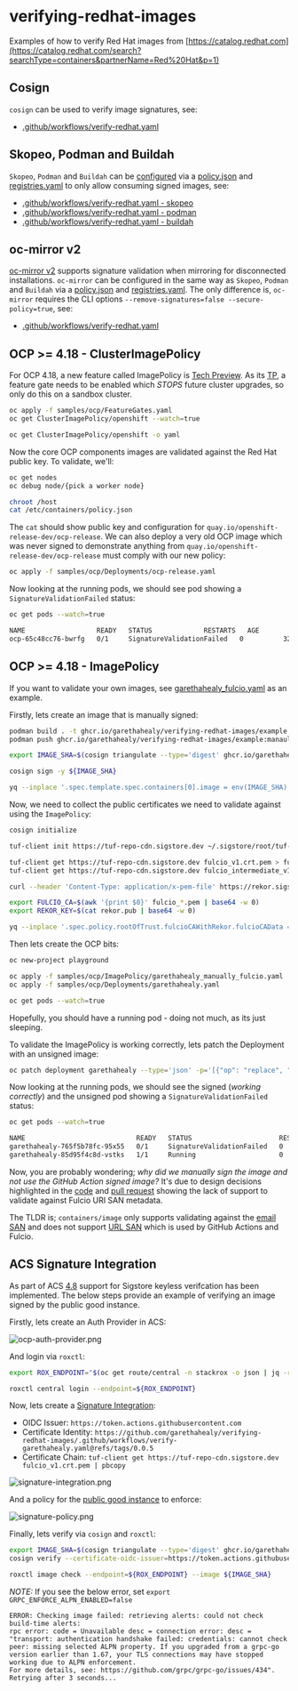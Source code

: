 # verifying-redhat-images

Examples of how to verify Red Hat images from [https://catalog.redhat.com](https://catalog.redhat.com/search?searchType=containers&partnerName=Red%20Hat&p=1)

## Cosign

`cosign` can be used to verify image signatures, see:
- [.github/workflows/verify-redhat.yaml](https://github.com/garethahealy/verifying-redhat-images/blob/main/.github/workflows/verify-redhat.yaml#L30-L31)

## Skopeo, Podman and Buildah

`Skopeo`, `Podman` and `Buildah` can be [configured](https://github.com/garethahealy/verifying-redhat-images/blob/main/.github/workflows/verify-redhat.yaml#L44-L56) via a [policy.json](samples/HOME/.config/containers/policy-ubi9.json) and [registries.yaml](samples/HOME/.config/containers/registries.d/sigstore-registries.yaml)
to only allow consuming signed images, see:
- [.github/workflows/verify-redhat.yaml - skopeo](https://github.com/garethahealy/verifying-redhat-images/blob/main/.github/workflows/verify-redhat.yaml#L143-L144)
- [.github/workflows/verify-redhat.yaml - podman](https://github.com/garethahealy/verifying-redhat-images/blob/main/.github/workflows/verify-redhat.yaml#L58-L59)
- [.github/workflows/verify-redhat.yaml - buildah](https://github.com/garethahealy/verifying-redhat-images/blob/main/.github/workflows/verify-redhat.yaml#L102-L103)

## oc-mirror v2

[oc-mirror v2](https://docs.redhat.com/en/documentation/openshift_container_platform/4.19/html-single/disconnected_environments/index#about-installing-oc-mirror-v2) supports signature validation when mirroring for disconnected installations.
`oc-mirror` can be configured in the same way as `Skopeo`, `Podman` and `Buildah` via a [policy.json](samples/HOME/.config/containers/policy-ubi9.json) and [registries.yaml](samples/HOME/.config/containers/registries.d/sigstore-registries.yaml).
The only difference is, `oc-mirror` requires the CLI options `--remove-signatures=false --secure-policy=true`, see:
- [.github/workflows/verify-redhat.yaml](https://github.com/garethahealy/verifying-redhat-images/blob/main/.github/workflows/verify-redhat.yaml#L187-L188)

## OCP >= 4.18 - ClusterImagePolicy

For OCP 4.18, a new feature called ImagePolicy is [Tech Preview](https://docs.redhat.com/en/documentation/openshift_container_platform/4.18/html-single/nodes/index#nodes-sigstore-configure-parameters_nodes-sigstore-using).
As its [TP](https://access.redhat.com/support/offerings/techpreview/), a feature gate needs to be enabled which *STOPS* future cluster upgrades, so only do this on a sandbox cluster.

```bash
oc apply -f samples/ocp/FeatureGates.yaml
oc get ClusterImagePolicy/openshift --watch=true

oc get ClusterImagePolicy/openshift -o yaml
```

Now the core OCP components images are validated against the Red Hat public key. To validate, we'll:

```bash
oc get nodes
oc debug node/{pick a worker node}

chroot /host
cat /etc/containers/policy.json
```

The `cat` should show public key and configuration for `quay.io/openshift-release-dev/ocp-release`.
We can also deploy a very old OCP image which was never signed to demonstrate anything from `quay.io/openshift-release-dev/ocp-release` must comply with our new policy:

```bash
oc apply -f samples/ocp/Deployments/ocp-release.yaml
```

Now looking at the running pods, we should see pod showing a `SignatureValidationFailed` status:

```bash
oc get pods --watch=true

NAME                  READY   STATUS             RESTARTS   AGE
ocp-65c48cc76-bwrfg   0/1     SignatureValidationFailed   0          32s
```

## OCP >= 4.18 - ImagePolicy

If you want to validate your own images, see [garethahealy_fulcio.yaml](samples/ocp/ImagePolicy/garethahealy_manually_fulcio.yaml) as an example.

Firstly, lets create an image that is manually signed:

```bash
podman build . -t ghcr.io/garethahealy/verifying-redhat-images/example:manaully-signed --platform linux/amd64
podman push ghcr.io/garethahealy/verifying-redhat-images/example:manaully-signed

export IMAGE_SHA=$(cosign triangulate --type='digest' ghcr.io/garethahealy/verifying-redhat-images/example:manaully-signed)

cosign sign -y ${IMAGE_SHA}

yq --inplace '.spec.template.spec.containers[0].image = env(IMAGE_SHA)' samples/ocp/Deployments/garethahealy.yaml
```

Now, we need to collect the public certificates we need to validate against using the `ImagePolicy`:

```bash
cosign initialize

tuf-client init https://tuf-repo-cdn.sigstore.dev ~/.sigstore/root/tuf-repo-cdn.sigstore.dev/root.json

tuf-client get https://tuf-repo-cdn.sigstore.dev fulcio_v1.crt.pem > fulcio_v1.crt.pem
tuf-client get https://tuf-repo-cdn.sigstore.dev fulcio_intermediate_v1.crt.pem > fulcio_intermediate_v1.crt.pem

curl --header 'Content-Type: application/x-pem-file' https://rekor.sigstore.dev/api/v1/log/publicKey > rekor.pub

export FULCIO_CA=$(awk '{print $0}' fulcio_*.pem | base64 -w 0)
export REKOR_KEY=$(cat rekor.pub | base64 -w 0)

yq --inplace '.spec.policy.rootOfTrust.fulcioCAWithRekor.fulcioCAData = env(FULCIO_CA), .spec.policy.rootOfTrust.fulcioCAWithRekor.rekorKeyData = env(REKOR_KEY)' samples/ocp/ImagePolicy/garethahealy_manually_fulcio.yaml
```

Then lets create the OCP bits:

```bash
oc new-project playground

oc apply -f samples/ocp/ImagePolicy/garethahealy_manually_fulcio.yaml
oc apply -f samples/ocp/Deployments/garethahealy.yaml

oc get pods --watch=true
```

Hopefully, you should have a running pod - doing not much, as its just sleeping.

To validate the ImagePolicy is working correctly, lets patch the Deployment with an unsigned image:

```bash
oc patch deployment garethahealy --type='json' -p='[{"op": "replace", "path": "/spec/template/spec/containers/0/image", "value":"ghcr.io/garethahealy/verifying-redhat-images/example:unsigned"}]'
```

Now looking at the running pods, we should see the signed (_working correctly_) and the unsigned pod showing a `SignatureValidationFailed` status:

```bash
oc get pods --watch=true

NAME                            READY   STATUS                      RESTARTS   AGE
garethahealy-765f5b78fc-95x55   0/1     SignatureValidationFailed   0          3s
garethahealy-85d95f4c8d-vstks   1/1     Running                     0          40s
```

Now, you are probably wondering; _why did we manually sign the image and not use the GitHub Action signed image?_
It's due to design decisions highlighted in the [code](https://github.com/containers/image/blob/v5.36.1/signature/fulcio_cert.go#L173-L181)
and [pull request](https://github.com/containers/image/pull/2235) showing the lack of support to validate against Fulcio URI SAN
metadata.

The TLDR is; `containers/image` only supports validating against the [email SAN](https://search.sigstore.dev/?logIndex=406429900) and
does not support [URL SAN](https://search.sigstore.dev/?logIndex=406064670) which is used by GitHub Actions and Fulcio.

## ACS Signature Integration

As part of ACS [4.8](https://docs.redhat.com/en/documentation/red_hat_advanced_cluster_security_for_kubernetes/4.8/html/operating/verify-image-signatures#securing-container-images-by-using-signature-integration_verify-image-signatures) support for Sigstore keyless
verifcation has been implemented. The below steps provide an example of verifying an image signed by the public good instance.

Firstly, lets create an Auth Provider in ACS:

![ocp-auth-provider.png](images/ocp-auth-provider.png)

And login via `roxctl`:

```bash
export ROX_ENDPOINT="$(oc get route/central -n stackrox -o json | jq -r '.status.ingress[0].host'):443"

roxctl central login --endpoint=${ROX_ENDPOINT}
```

Now, lets create a [Signature Integration](samples/acs/signature-integration.json):

- OIDC Issuer: `https://token.actions.githubusercontent.com`
- Certificate Identity: `https://github.com/garethahealy/verifying-redhat-images/.github/workflows/verify-garethahealy.yaml@refs/tags/0.0.5`
- Certificate Chain: `tuf-client get https://tuf-repo-cdn.sigstore.dev fulcio_v1.crt.pem | pbcopy`

![signature-integration.png](images/signature-integration.png)

And a policy for the [public good instance](samples/acs/public-good-signed.yaml) to enforce:

![signature-policy.png](images/signature-policy.png)

Finally, lets verify via `cosign` and `roxctl`:

```bash
export IMAGE_SHA=$(cosign triangulate --type='digest' ghcr.io/garethahealy/verifying-redhat-images/example:github-signed)
cosign verify --certificate-oidc-issuer=https://token.actions.githubusercontent.com --certificate-identity=https://github.com/garethahealy/verifying-redhat-images/.github/workflows/verify-garethahealy.yaml@refs/tags/0.0.5 ${IMAGE_SHA}

roxctl image check --endpoint=${ROX_ENDPOINT} --image ${IMAGE_SHA}
```

_NOTE:_ If you see the below error, set `export GRPC_ENFORCE_ALPN_ENABLED=false`

```
ERROR: Checking image failed: retrieving alerts: could not check build-time alerts:
rpc error: code = Unavailable desc = connection error: desc = "transport: authentication handshake failed: credentials: cannot check peer: missing selected ALPN property. If you upgraded from a grpc-go version earlier than 1.67, your TLS connections may have stopped working due to ALPN enforcement.
For more details, see: https://github.com/grpc/grpc-go/issues/434". Retrying after 3 seconds...
```
